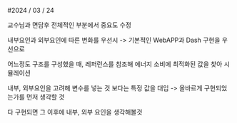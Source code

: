 #2024 / 03 / 24

교수님과 면담후 전체적인 부분에서 중요도 수정

내부요인과 외부요인에 따른 변화를 우선시 -> 기본적인 WebAPP과 Dash 구현을 우선으로

어느정도 구조를 구성했을 때, 레퍼런스를 참조해 에너지 소비에 최적화된 값을 찾아 시뮬레이션

내부, 외부요인을 고려해 변수를 넣는 것 보다는 특정 값을 대입 -> 올바르게 구현되었는가를 먼저 생각할 것

다 구현되면 그 이후에 내부, 외부 요인을 생각해볼것
